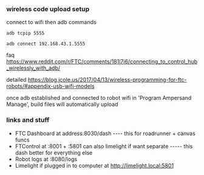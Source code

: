 ### wireless code upload setup
connect to wifi then adb commands

`adb tcpip 5555`

`adb connect 192.168.43.1.5555`

faq https://www.reddit.com/r/FTC/comments/181l7i6/connecting_to_control_hub_wirelessly_with_adb/

detailed https://blog.jcole.us/2017/04/13/wireless-programming-for-ftc-robots/#appendix-usb-wifi-models

once adb established and connected to robot wifi in 'Program Ampersand Manage', build files will automatically upload


### links and stuff
- FTC Dashboard at address:8030/dash  ---- this for roadrunner + canvas funcs
- FTControl at :8001 + :5801 can also limelight if want separate ----- this dash better for everything else
- Robot logs at :8080/logs
- Limelight if plugged in to computer at http://limelight.local:5801